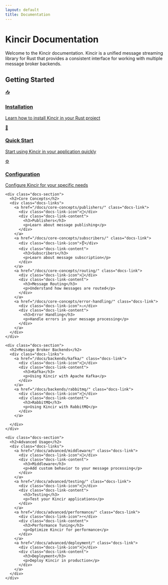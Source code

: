 ```yaml
---
layout: default
title: Documentation
---
```


<div class="docs-container-page">
  <h1>Kincir Documentation</h1>

  <p class="intro-text">Welcome to the Kincir documentation. Kincir is a unified message streaming library for Rust that provides a consistent interface for working with multiple message broker backends.</p>

  <div class="docs-sections">
    <div class="docs-section">
      <h2>Getting Started</h2>
      <div class="docs-links">
        <a href="/docs/installation/" class="docs-link">
          <div class="docs-link-icon">📥</div>
          <div class="docs-link-content">
            <h3>Installation</h3>
            <p>Learn how to install Kincir in your Rust project</p>
          </div>
        </a>
        <a href="/docs/quick-start/" class="docs-link">
          <div class="docs-link-icon">🚀</div>
          <div class="docs-link-content">
            <h3>Quick Start</h3>
            <p>Start using Kincir in your application quickly</p>
          </div>
        </a>
        <a href="/docs/configuration/" class="docs-link">
          <div class="docs-link-icon">⚙️</div>
          <div class="docs-link-content">
            <h3>Configuration</h3>
            <p>Configure Kincir for your specific needs</p>
          </div>
        </a>
      </div>
    </div>

    <div class="docs-section">
      <h2>Core Concepts</h2>
      <div class="docs-links">
        <a href="/docs/core-concepts/publishers/" class="docs-link">
          <div class="docs-link-icon">📢</div>
          <div class="docs-link-content">
            <h3>Publishers</h3>
            <p>Learn about message publishing</p>
          </div>
        </a>
        <a href="/docs/core-concepts/subscribers/" class="docs-link">
          <div class="docs-link-icon">👂</div>
          <div class="docs-link-content">
            <h3>Subscribers</h3>
            <p>Learn about message subscription</p>
          </div>
        </a>
        <a href="/docs/core-concepts/routing/" class="docs-link">
          <div class="docs-link-icon">🔄</div>
          <div class="docs-link-content">
            <h3>Message Routing</h3>
            <p>Understand how messages are routed</p>
          </div>
        </a>
        <a href="/docs/core-concepts/error-handling/" class="docs-link">
          <div class="docs-link-icon">⚠️</div>
          <div class="docs-link-content">
            <h3>Error Handling</h3>
            <p>Handle errors in your message processing</p>
          </div>
        </a>
      </div>
    </div>

    <div class="docs-section">
      <h2>Message Broker Backends</h2>
      <div class="docs-links">
        <a href="/docs/backends/kafka/" class="docs-link">
          <div class="docs-link-icon">🔗</div>
          <div class="docs-link-content">
            <h3>Kafka</h3>
            <p>Using Kincir with Apache Kafka</p>
          </div>
        </a>
        <a href="/docs/backends/rabbitmq/" class="docs-link">
          <div class="docs-link-icon">🐇</div>
          <div class="docs-link-content">
            <h3>RabbitMQ</h3>
            <p>Using Kincir with RabbitMQ</p>
          </div>
        </a>
 
      </div>
    </div>

    <div class="docs-section">
      <h2>Advanced Usage</h2>
      <div class="docs-links">
        <a href="/docs/advanced/middleware/" class="docs-link">
          <div class="docs-link-icon">🔌</div>
          <div class="docs-link-content">
            <h3>Middleware</h3>
            <p>Add custom behavior to your message processing</p>
          </div>
        </a>
        <a href="/docs/advanced/testing/" class="docs-link">
          <div class="docs-link-icon">🧪</div>
          <div class="docs-link-content">
            <h3>Testing</h3>
            <p>Test your Kincir applications</p>
          </div>
        </a>
        <a href="/docs/advanced/performance/" class="docs-link">
          <div class="docs-link-icon">⚡</div>
          <div class="docs-link-content">
            <h3>Performance Tuning</h3>
            <p>Optimize Kincir for performance</p>
          </div>
        </a>
        <a href="/docs/advanced/deployment/" class="docs-link">
          <div class="docs-link-icon">🚀</div>
          <div class="docs-link-content">
            <h3>Deployment</h3>
            <p>Deploy Kincir in production</p>
          </div>
        </a>
      </div>
    </div>
  </div>

  <div class="docs-footer">

  </div>
</div> 